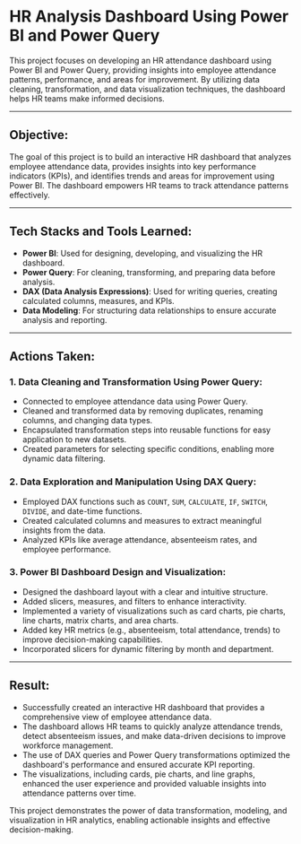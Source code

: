 # HR Analysis Dashboard Using Power BI and Power Query

This project focuses on developing an HR attendance dashboard using Power BI and Power Query, providing insights into employee attendance patterns, performance, and areas for improvement. By utilizing data cleaning, transformation, and data visualization techniques, the dashboard helps HR teams make informed decisions.

---

## **Objective:**

The goal of this project is to build an interactive HR dashboard that analyzes employee attendance data, provides insights into key performance indicators (KPIs), and identifies trends and areas for improvement using Power BI. The dashboard empowers HR teams to track attendance patterns effectively.

---

## **Tech Stacks and Tools Learned:**

- **Power BI**: Used for designing, developing, and visualizing the HR dashboard.
- **Power Query**: For cleaning, transforming, and preparing data before analysis.
- **DAX (Data Analysis Expressions)**: Used for writing queries, creating calculated columns, measures, and KPIs.
- **Data Modeling**: For structuring data relationships to ensure accurate analysis and reporting.

---

## **Actions Taken:**

### 1. **Data Cleaning and Transformation Using Power Query:**
   - Connected to employee attendance data using Power Query.
   - Cleaned and transformed data by removing duplicates, renaming columns, and changing data types.
   - Encapsulated transformation steps into reusable functions for easy application to new datasets.
   - Created parameters for selecting specific conditions, enabling more dynamic data filtering.

### 2. **Data Exploration and Manipulation Using DAX Query:**
   - Employed DAX functions such as `COUNT`, `SUM`, `CALCULATE`, `IF`, `SWITCH`, `DIVIDE`, and date-time functions.
   - Created calculated columns and measures to extract meaningful insights from the data.
   - Analyzed KPIs like average attendance, absenteeism rates, and employee performance.

### 3. **Power BI Dashboard Design and Visualization:**
   - Designed the dashboard layout with a clear and intuitive structure.
   - Added slicers, measures, and filters to enhance interactivity.
   - Implemented a variety of visualizations such as card charts, pie charts, line charts, matrix charts, and area charts.
   - Added key HR metrics (e.g., absenteeism, total attendance, trends) to improve decision-making capabilities.
   - Incorporated slicers for dynamic filtering by month and department.

---

## **Result:**

- Successfully created an interactive HR dashboard that provides a comprehensive view of employee attendance data.
- The dashboard allows HR teams to quickly analyze attendance trends, detect absenteeism issues, and make data-driven decisions to improve workforce management.
- The use of DAX queries and Power Query transformations optimized the dashboard's performance and ensured accurate KPI reporting.
- The visualizations, including cards, pie charts, and line graphs, enhanced the user experience and provided valuable insights into attendance patterns over time.

This project demonstrates the power of data transformation, modeling, and visualization in HR analytics, enabling actionable insights and effective decision-making.
